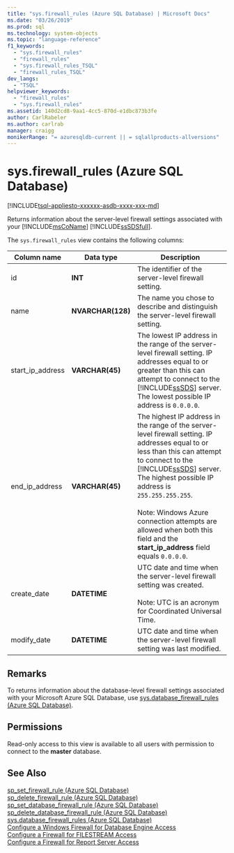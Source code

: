 ```yaml
---
title: "sys.firewall_rules (Azure SQL Database) | Microsoft Docs"
ms.date: "03/26/2019"
ms.prod: sql
ms.technology: system-objects
ms.topic: "language-reference"
f1_keywords: 
  - "sys.firewall_rules"
  - "firewall_rules"
  - "sys.firewall_rules_TSQL"
  - "firewall_rules_TSQL"
dev_langs: 
  - "TSQL"
helpviewer_keywords: 
  - "firewall_rules"
  - "sys.firewall_rules"
ms.assetid: 140d2cd8-9aa1-4cc5-870d-e1dbc873b3fe
author: CarlRabeler
ms.author: carlrab
manager: craigg
monikerRange: "= azuresqldb-current || = sqlallproducts-allversions"
---
```

# sys.firewall_rules (Azure SQL Database)
[!INCLUDE[tsql-appliesto-xxxxxx-asdb-xxxx-xxx-md](../../includes/tsql-appliesto-xxxxxx-asdb-xxxx-xxx-md.md)]

  Returns information about the server-level firewall settings associated with your [!INCLUDE[msCoName](../../includes/msconame-md.md)] [!INCLUDE[ssSDSfull](../../includes/sssdsfull-md.md)].  
  
 The `sys.firewall_rules` view contains the following columns:  
  
|Column name|Data type|Description|  
|-----------------|---------------|-----------------|  
|id|**INT**|The identifier of the server-level firewall setting.|  
|name|**NVARCHAR(128)**|The name you chose to describe and distinguish the server-level firewall setting.|  
|start_ip_address|**VARCHAR(45)**|The lowest IP address in the range of the server-level firewall setting. IP addresses equal to or greater than this can attempt to connect to the [!INCLUDE[ssSDS](../../includes/sssds-md.md)] server. The lowest possible IP address is `0.0.0.0`.|  
|end_ip_address|**VARCHAR(45)**|The highest IP address in the range of the server-level firewall setting. IP addresses equal to or less than this can attempt to connect to the [!INCLUDE[ssSDS](../../includes/sssds-md.md)] server. The highest possible IP address is `255.255.255.255`.<br /><br /> Note: Windows Azure connection attempts are allowed when both this field and the **start_ip_address** field equals `0.0.0.0`.|  
|create_date|**DATETIME**|UTC date and time when the server-level firewall setting was created.<br /><br /> Note: UTC is an acronym for Coordinated Universal Time.|  
|modify_date|**DATETIME**|UTC date and time when the server-level firewall setting was last modified.|  
  
## Remarks

 To returns information about the database-level firewall settings associated with your Microsoft Azure SQL Database, use [sys.database_firewall_rules &#40;Azure SQL Database&#41;](../../relational-databases/system-catalog-views/sys-database-firewall-rules-azure-sql-database.md).  
  
## Permissions

 Read-only access to this view is available to all users with permission to connect to the **master** database.  
  
## See Also

[sp_set_firewall_rule &#40;Azure SQL Database&#41;](../../relational-databases/system-stored-procedures/sp-set-firewall-rule-azure-sql-database.md)  
[sp_delete_firewall_rule &#40;Azure SQL Database&#41;](../../relational-databases/system-stored-procedures/sp-delete-firewall-rule-azure-sql-database.md)   
[sp_set_database_firewall_rule &#40;Azure SQL Database&#41;](../../relational-databases/system-stored-procedures/sp-set-database-firewall-rule-azure-sql-database.md)  
[sp_delete_database_firewall_rule &#40;Azure SQL Database&#41;](../../relational-databases/system-stored-procedures/sp-delete-database-firewall-rule-azure-sql-database.md)  
[sys.database_firewall_rules &#40;Azure SQL Database&#41;](../../relational-databases/system-catalog-views/sys-database-firewall-rules-azure-sql-database.md)  
[Configure a Windows Firewall for Database Engine Access](../../database-engine/configure-windows/configure-a-windows-firewall-for-database-engine-access.md)     
[Configure a Firewall for FILESTREAM Access](../../relational-databases/blob/configure-a-firewall-for-filestream-access.md)  
[Configure a Firewall for Report Server Access](../../reporting-services/report-server/configure-a-firewall-for-report-server-access.md) 
